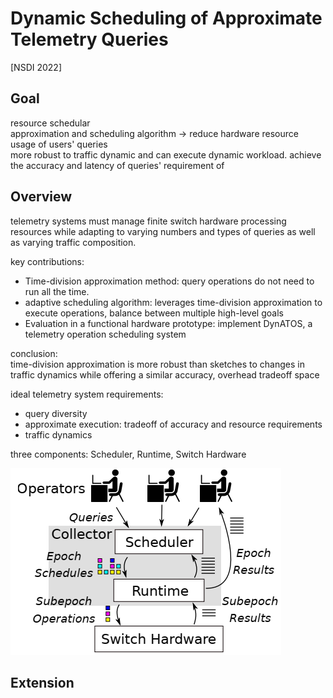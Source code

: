 # Dynamic Scheduling of Approximate Telemetry Queries
[NSDI 2022]

## Goal
resource schedular  
approximation and scheduling algorithm -> reduce hardware resource usage of users' queries  
more robust to traffic dynamic and can execute dynamic workload. achieve the accuracy and latency of queries' requirement of

## Overview
telemetry systems must manage finite switch hardware processing resources while adapting to varying numbers and types of queries as well as varying traffic composition.

key contributions:

* Time-division approximation method: query operations do not need to run all the time.  
* adaptive scheduling algorithm: leverages time-division approximation to execute operations, balance between multiple high-level goals  
* Evaluation in a functional hardware prototype: implement DynATOS, a telemetry operation scheduling system

conclusion:  
time-division approximation is more robust than sketches to changes in traffic dynamics while offering a similar accuracy, overhead tradeoff space

ideal telemetry system requirements:

* query diversity  
* approximate execution: tradeoff of accuracy and resource requirements  
* traffic dynamics  

three components: Scheduler, Runtime, Switch Hardware  

![Architecture of DynATOS](_v_images/20220903125748710_7115.png)

## Extension
